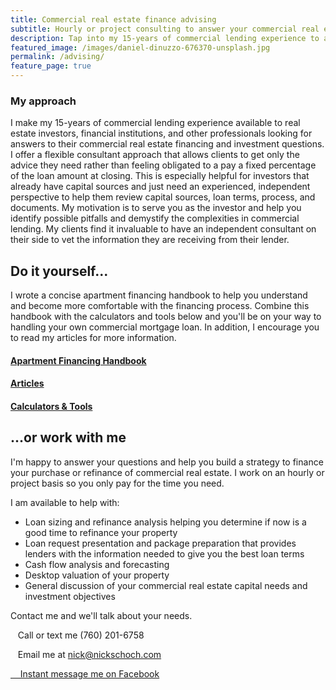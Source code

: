 ```yaml
---
title: Commercial real estate finance advising
subtitle: Hourly or project consulting to answer your commercial real estate financing questions
description: Tap into my 15-years of commercial lending experience to answer your commercial real estate financing and investing questions.
featured_image: /images/daniel-dinuzzo-676370-unsplash.jpg
permalink: /advising/
feature_page: true
---
```


### My approach
I make my 15-years of commercial lending experience available to real estate investors, financial institutions, and other professionals looking for answers to their commercial real estate financing and investment questions. I offer a flexible consultant approach that allows clients to get only the advice they need rather than feeling obligated to a pay a fixed percentage of the loan amount at closing. This is especially helpful for investors that already have capital sources and just need an experienced, independent perspective to help them review capital sources, loan terms, process, and documents. My motivation is to serve you as the investor and help you identify possible pitfalls and demystify the complexities in commercial lending. My clients find it invaluable to have an independent consultant on their side to vet the information they are receiving from their lender.

## Do it yourself...

I wrote a concise apartment financing handbook to help you understand and become more comfortable with the financing process. Combine this handbook with the calculators and tools below and you'll be on your way to handling your own commercial mortgage loan. In addition, I encourage you to read my articles for more information.

#### [Apartment Financing Handbook](/project/apartment-handbook)

#### [Articles](/articles)

#### [Calculators & Tools](/project/calculators-tools)


## ...or work with me
I'm happy to answer your questions and help you build a strategy to finance your purchase or refinance of commercial real estate. I work on an hourly or project basis so you only pay for the time you need.

I am available to help with: 

* Loan sizing and refinance analysis helping you determine if now is a good time to refinance your property
* Loan request presentation and package preparation that provides lenders with the information needed to give you the best loan terms
* Cash flow analysis and forecasting
* Desktop valuation of your property
* General discussion of your commercial real estate capital needs and investment objectives

Contact me and we'll talk about your needs.

<i class="fas fa-phone" aria-hidden="true"></i>&nbsp;&nbsp;&nbsp;Call or text me (760) 201-6758

<i class="fas fa-envelope" aria-hidden="true"></i>&nbsp;&nbsp;&nbsp;Email me at <a href="mailto:nick@nickschoch.com?subject=Commercial mortgage advising" target="_blank" rel="noopener">nick@nickschoch.com</a>

<a href="https://m.me/the.nick.schoch" target="_blank" rel="noopener"><i class="fab fa-facebook-messenger"></i>&nbsp;&nbsp;&nbsp;&nbsp;Instant message me on Facebook</a>

<!---

## Mailing list

<!-- Begin Mailchimp Signup Form -->
<!---

<link href="//cdn-images.mailchimp.com/embedcode/classic-10_7.css" rel="stylesheet" type="text/css">

<div id="mc_embed_signup">
<form action="https://nickschoch.us17.list-manage.com/subscribe/post?u=5e2f08524b183465f1aedbb8d&amp;id=d566b25378" method="post" id="mc-embedded-subscribe-form" name="mc-embedded-subscribe-form" class="validate" target="_blank" novalidate>
    <div id="mc_embed_signup_scroll">
	
If you'd like to know when I publish a new article, please join my mailing list.<br />

I send no more than one email per month, so you will only see important updates from me.<br />

You can unsubscribe at any time by clicking the link in the footer of my emails. <br /><br />

<div class="mc-field-group">
	<label for="mce-EMAIL">Email Address  <span class="asterisk">*</span>
</label>
	<input type="email" value="" name="EMAIL" class="required email" id="mce-EMAIL">
</div>
<div class="mc-field-group">
	<label for="mce-NAME">Your Name </label>
	<input type="text" value="" name="NAME" class="" id="mce-NAME">
</div>
<div class="mc-field-group">
	<label for="mce-PROFILE">You are... </label>
	<select name="PROFILE" class="" id="mce-PROFILE">
	<option value=""></option>
	<option value="an investor">an investor</option>
<option value="a property manager">a property manager</option>
<option value="a lender">a lender</option>
<option value="a broker">a broker</option>
<option value="other interested party">other interested party</option>

	</select>
</div>
<br />
	<div id="mce-responses" class="clear">
		<div class="response" id="mce-error-response" style="display:none"></div>
		<div class="response" id="mce-success-response" style="display:none"></div>
	</div>    <!-- real people should not fill this in and expect good things - do not remove this or risk form bot signups-->
<!--- 
    <div style="position: absolute; left: -5000px;" aria-hidden="true"><input type="text" name="b_5e2f08524b183465f1aedbb8d_d566b25378" tabindex="-1" value=""></div>
    <div class="clear"><input type="submit" value="Subscribe" name="subscribe" id="mc-embedded-subscribe" class="button"></div>
    </div>
</form>
</div>
<script type='text/javascript' src='//s3.amazonaws.com/downloads.mailchimp.com/js/mc-validate.js'></script><script type='text/javascript'>(function($) {window.fnames = new Array(); window.ftypes = new Array();fnames[0]='EMAIL';ftypes[0]='email';fnames[2]='NAME';ftypes[2]='text';fnames[1]='PROFILE';ftypes[1]='dropdown';}(jQuery));var $mcj = jQuery.noConflict(true);</script>
<!--End mc_embed_signup-->

